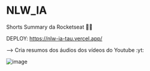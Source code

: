 # NLW_IA

Shorts Summary da Rocketseat 🚀✨

DEPLOY: https://nlw-ia-tau.vercel.app/

--> Cria resumos dos áudios dos vídeos do Youtube :yt:

![image](https://github.com/victoriaflb/NLW_IA/assets/122183830/b8be6997-41cc-4499-8afc-65872b67a77b)
